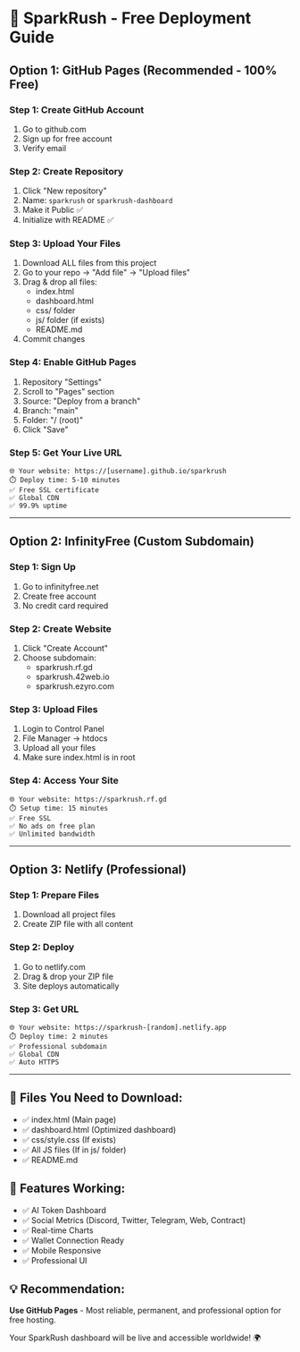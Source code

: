 # 🚀 SparkRush - Free Deployment Guide

## Option 1: GitHub Pages (Recommended - 100% Free)

### Step 1: Create GitHub Account
1. Go to github.com
2. Sign up for free account
3. Verify email

### Step 2: Create Repository  
1. Click "New repository"
2. Name: `sparkrush` or `sparkrush-dashboard`
3. Make it Public ✅
4. Initialize with README ✅

### Step 3: Upload Your Files
1. Download ALL files from this project
2. Go to your repo → "Add file" → "Upload files"
3. Drag & drop all files:
   - index.html
   - dashboard.html
   - css/ folder
   - js/ folder (if exists)
   - README.md
4. Commit changes

### Step 4: Enable GitHub Pages
1. Repository "Settings"
2. Scroll to "Pages" section
3. Source: "Deploy from a branch"
4. Branch: "main" 
5. Folder: "/ (root)"
6. Click "Save"

### Step 5: Get Your Live URL
```
🌐 Your website: https://[username].github.io/sparkrush
⏱️ Deploy time: 5-10 minutes
✅ Free SSL certificate
✅ Global CDN
✅ 99.9% uptime
```

---

## Option 2: InfinityFree (Custom Subdomain)

### Step 1: Sign Up
1. Go to infinityfree.net
2. Create free account
3. No credit card required

### Step 2: Create Website
1. Click "Create Account"
2. Choose subdomain: 
   - sparkrush.rf.gd
   - sparkrush.42web.io
   - sparkrush.ezyro.com

### Step 3: Upload Files
1. Login to Control Panel
2. File Manager → htdocs
3. Upload all your files
4. Make sure index.html is in root

### Step 4: Access Your Site
```
🌐 Your website: https://sparkrush.rf.gd
⏱️ Setup time: 15 minutes  
✅ Free SSL
✅ No ads on free plan
✅ Unlimited bandwidth
```

---

## Option 3: Netlify (Professional)

### Step 1: Prepare Files
1. Download all project files
2. Create ZIP file with all content

### Step 2: Deploy
1. Go to netlify.com
2. Drag & drop your ZIP file
3. Site deploys automatically

### Step 3: Get URL
```
🌐 Your website: https://sparkrush-[random].netlify.app
⏱️ Deploy time: 2 minutes
✅ Professional subdomain
✅ Global CDN
✅ Auto HTTPS
```

---

## 🎯 Files You Need to Download:
- ✅ index.html (Main page)
- ✅ dashboard.html (Optimized dashboard)  
- ✅ css/style.css (If exists)
- ✅ All JS files (If in js/ folder)
- ✅ README.md

## 🚀 Features Working:
- ✅ AI Token Dashboard
- ✅ Social Metrics (Discord, Twitter, Telegram, Web, Contract)
- ✅ Real-time Charts
- ✅ Wallet Connection Ready
- ✅ Mobile Responsive
- ✅ Professional UI

## 💡 Recommendation:
**Use GitHub Pages** - Most reliable, permanent, and professional option for free hosting.

Your SparkRush dashboard will be live and accessible worldwide! 🌍